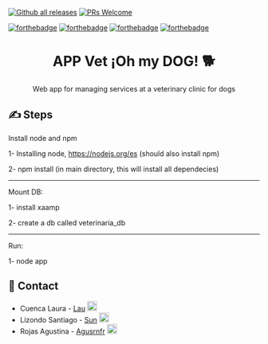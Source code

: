 [![Github all releases](https://img.shields.io/github/downloads/Naereen/StrapDown.js/total.svg)](https://github.com/agusrnfr/ING-2/releases)
[![PRs Welcome](https://img.shields.io/badge/PRs-welcome-brightgreen.svg?style=flat-square)](https://github.com/agusrnfr/ING-2/pulls)

[![forthebadge](https://forthebadge.com/images/badges/0-percent-optimized.svg)](https://forthebadge.com)
[![forthebadge](https://forthebadge.com/images/badges/60-percent-of-the-time-works-every-time.svg)](https://forthebadge.com)
[![forthebadge](https://forthebadge.com/images/badges/made-with-javascript.svg)](https://forthebadge.com)
[![forthebadge](https://forthebadge.com/images/badges/powered-by-coffee.svg)](https://forthebadge.com)

<div align="center">
  <h1>APP Vet ¡Oh my DOG! 🐕</h1>
  <p>
    Web app for managing services at a veterinary clinic for dogs
  </p>
</div>

## ✍️ Steps

Install node and npm

1- Installing node,  https://nodejs.org/es (should also install npm)

2- npm install  (in main directory, this will install all dependecies)

___________________

Mount DB:

1- install xaamp

2- create a db called veterinaria_db

___________________

Run:

1- node app


## :handshake: Contact

- Cuenca Laura - [Lau](https://github.com/LauraCuenca) [<img src="https://img.icons8.com/material-two-tone/452/github.png" alt="GitHub" width="20" height="20"/>](https://github.com/LauraCuenca)
- Lizondo Santiago - [Sun](https://github.com/Tilk1) [<img src="https://img.icons8.com/material-two-tone/452/github.png" alt="GitHub" width="20" height="20"/>](https://github.com/Tilk1)
- Rojas Agustina - [Agusrnfr](https://github.com/agusrnfr) [<img src="https://img.icons8.com/material-two-tone/452/github.png" alt="GitHub" width="20" height="20"/>](https://github.com/agusrnfr)

